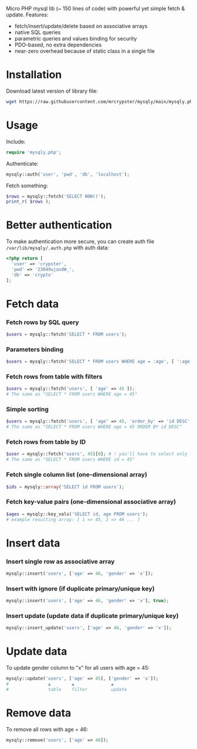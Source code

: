 Micro PHP mysql lib (~ 150 lines of code) with powerful yet simple fetch & update. Features:
- fetch/insert/update/delete based on associative arrays
- native SQL queries
- parametric queries and values binding for security
- PDO-based, no extra dependencies
- near-zero overhead because of static class in a single file

# Installation
Download latest version of library file:
```bash
wget https://raw.githubusercontent.com/mrcrypster/mysqly/main/mysqly.php
```

# Usage
Include:
```php
require 'mysqly.php';
```

Authenticate:
```php
mysqly::auth('user', 'pwd', 'db', 'localhost');
```

Fetch something:
```php
$rows = mysqly::fetch('SELECT NOW()');
print_r( $rows );
```

# Better authentication
To make authentication more secure, you can create auth file `/var/lib/mysqly/.auth.php` with auth data:
```php
<?php return [
  'user' => 'crypster',
  'pwd' => '23049ujasdW_',
  'db' => 'crypto'
];
```

# Fetch data
### Fetch rows by SQL query
```php
$users = mysqly::fetch('SELECT * FROM users');
```

### Parameters binding
```php
$users = mysqly::fetch('SELECT * FROM users WHERE age = :age', [ ':age' => $_GET['age'] ]);
```

### Fetch rows from table with filters
```php
$users = mysqly::fetch('users', [ 'age' => 45 ]);
# The same as "SELECT * FROM users WHERE age = 45"
```

### Simple sorting
```php
$users = mysqly::fetch('users', [ 'age' => 45, 'order_by' => 'id DESC' ]);
# The same as "SELECT * FROM users WHERE age = 45 ORDER BY id DESC"
```

### Fetch rows from table by ID
```php
$user = mysqly::fetch('users', 45)[0]; # ! you'll have to select only first row from results
# The same as "SELECT * FROM users WHERE id = 45"
```

### Fetch single column list (one-dimensional array)
```php
$ids = mysqly::array('SELECT id FROM users');
```

### Fetch key-value pairs (one-dimensional associative array)
```php
$ages = mysqly::key_vals('SELECT id, age FROM users');
# example resulting array: [ 1 => 45, 2 => 46 ... ]
```

# Insert data
### Insert single row as associative array
```php
mysqly::insert('users', ['age' => 46, 'gender' => 'x']);
```

### Insert with ignore (if duplicate primary/unique key)
```php
mysqly::insert('users', ['age' => 46, 'gender' => 'x'], true);
```

### Insert update (update data if duplicate primary/unique key)
```php
mysqly::insert_update('users', ['age' => 46, 'gender' => 'x']);
```

# Update data
To update gender column to "x" for all users with age = 45:
```php
mysqly::update('users', ['age' => 45], ['gender' => 'x']);
#               ▲        ▲              ▲
#               table    filter         update
```

# Remove data
To remove all rows with age = 46:
```php
mysqly::remove('users', ['age' => 46]);
```
